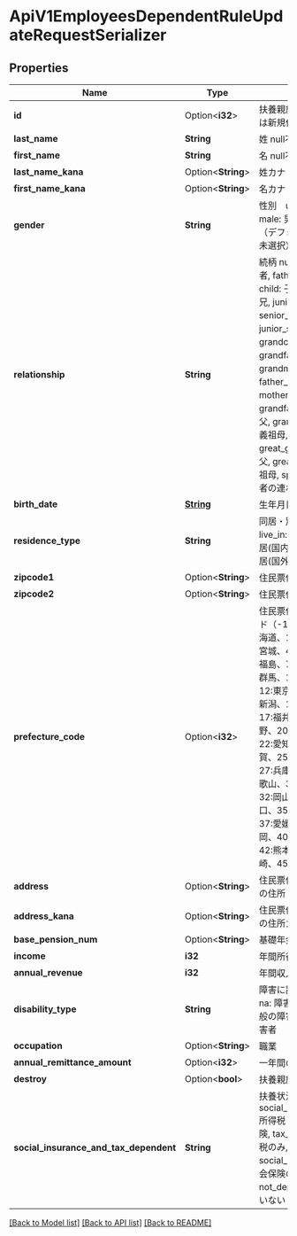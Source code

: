 # ApiV1EmployeesDependentRuleUpdateRequestSerializer

## Properties

Name | Type | Description | Notes
------------ | ------------- | ------------- | -------------
**id** | Option<**i32**> | 扶養親族ID（idがない場合は新規作成になる) | [optional]
**last_name** | **String** | 姓 null不可 | 
**first_name** | **String** | 名 null不可 | 
**last_name_kana** | Option<**String**> | 姓カナ | [optional]
**first_name_kana** | Option<**String**> | 名カナ | [optional]
**gender** | **String** | 性別　unselected: 未選択, male: 男性, female: 女性（デフォルト: unselected: 未選択） | 
**relationship** | **String** | 続柄 null不可 spouse: 配偶者, father: 父, mother: 母, child: 子, senior_brother: 兄, junior_brother: 弟, senior_sister: 姉, junior_sister: 妹, grandchild: 孫, grandfather: 祖父, grandmother: 祖母, father_in_law: 義父, mother_in_law: 義母, grandfather_in_law: 義祖父, grandmother_in_law: 義祖母, other: その他, great_grandfather: 曽祖父, great_grandmother: 曽祖母, spouses_child: 配偶者の連れ子 | 
**birth_date** | [**String**](string.md) | 生年月日 null不可 | 
**residence_type** | **String** | 同居・別居 null不可 live_in: 同居, resident: 別居(国内), non_resident: 別居(国外) | 
**zipcode1** | Option<**String**> | 住民票住所の郵便番号1 | [optional]
**zipcode2** | Option<**String**> | 住民票住所の郵便番号2 | [optional]
**prefecture_code** | Option<**i32**> | 住民票住所の都道府県コード（-1: 設定しない、0: 北海道、1:青森、2:岩手、3:宮城、4:秋田、5:山形、6:福島、7:茨城、8:栃木、9:群馬、10:埼玉、11:千葉、12:東京、13:神奈川、14:新潟、15:富山、16:石川、17:福井、18:山梨、19:長野、20:岐阜、21:静岡、22:愛知、23:三重、24:滋賀、25:京都、26:大阪、27:兵庫、28:奈良、29:和歌山、30:鳥取、31:島根、32:岡山、33:広島、34:山口、35:徳島、36:香川、37:愛媛、38:高知、39:福岡、40:佐賀、41:長崎、42:熊本、43:大分、44:宮崎、45:鹿児島、46:沖縄) | [optional]
**address** | Option<**String**> | 住民票住所の市区町村以降の住所 | [optional]
**address_kana** | Option<**String**> | 住民票住所の市区町村以降の住所カナ | [optional]
**base_pension_num** | Option<**String**> | 基礎年金番号 | [optional]
**income** | **i32** | 年間所得 null不可 | 
**annual_revenue** | **i32** | 年間収入 null不可 | 
**disability_type** | **String** | 障害に該当するか null不可 na: 障害なし, general: 一般の障害者, heavy: 特別障害者 | 
**occupation** | Option<**String**> | 職業 | [optional]
**annual_remittance_amount** | Option<**i32**> | 一年間の送金額 | [optional]
**destroy** | Option<**bool**> | 扶養親族を削除するか | [optional]
**social_insurance_and_tax_dependent** | **String** | 扶養状況 social_insurance_and_tax: 所得税・住民税と社会保険, tax_only: 所得税・住民税のみ, social_insurance_only: 社会保険のみ, not_dependent: 扶養していない | 

[[Back to Model list]](../README.md#documentation-for-models) [[Back to API list]](../README.md#documentation-for-api-endpoints) [[Back to README]](../README.md)


